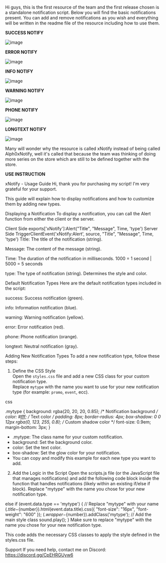 Hi guys, this is the first resource of the team and the first release chosen is a standalone notification script. Below you will find the basic notifications present. You can add and remove notifications as you wish and everything will be written in the readme file of the resource including how to use them.

**SUCCESS NOTIFY**

![image](https://github.com/user-attachments/assets/95af1d5a-88c4-43d5-b5b1-5f5a59e6c4e3)

**ERROR NOTIFY**

![image](https://github.com/user-attachments/assets/a02eae38-17b3-466c-900d-50e67da2fe76)

**INFO NOTIFY**

![image](https://github.com/user-attachments/assets/2043fb53-6e7d-405a-aca5-da8af434fe9e)

**WARNING NOTIFY**

![image](https://github.com/user-attachments/assets/3710b3ab-e653-4966-bee5-332170b85b3d)

**PHONE NOTIFY**

![image](https://github.com/user-attachments/assets/46d3f025-d3a0-4aad-8cae-079f6afea12b)

**LONGTEXT NOTIFY**

![image](https://github.com/user-attachments/assets/a3dc7510-90cf-45aa-bdd5-0e51ee60480a)


Many will wonder why the resource is called xNotify instead of being called Alph0xNotify, well it's called that because the team was thinking of doing more series on the store which are still to be defined together with the store.

**USE INSTRUCTION**

xNotify - Usage Guide
Hi, thank you for purchasing my script! I'm very grateful for your support.

This guide will explain how to display notifications and how to customize them by adding new types.

Displaying a Notification
To display a notification, you can call the Alert function from either the client or the server.

Client Side
exports['xNotify']:Alert("Title", "Message", Time, 'type')
Server Side
TriggerClientEvent('xNotify:Alert', source, "Title", "Message", Time, 'type')
Title: The title of the notification (string).

Message: The content of the message (string).

Time: The duration of the notification in milliseconds.
1000 = 1 second | 5000 = 5 seconds

type: The type of notification (string). Determines the style and color.

Default Notification Types
Here are the default notification types included in the script:

success: Success notification (green).

info: Information notification (blue).

warning: Warning notification (yellow).

error: Error notification (red).

phone: Phone notification (orange).

longtext: Neutral notification (gray).

Adding New Notification Types
To add a new notification type, follow these steps:

1. Define the CSS Style  
Open the `styles.css` file and add a new CSS class for your custom notification type.  
Replace `mytype` with the name you want to use for your new notification type (for example: `promo`, `event`, ecc).

css

.mytype {
    background: rgba(20, 20, 20, 0.85); /* Notification background */
    color: #fff;                        /* Text color */
    padding: 8px;
    border-radius: 4px;
    box-shadow: 0 0 12px rgba(0, 123, 255, 0.8); /* Custom shadow color */
    font-size: 0.9em;
    margin-bottom: 3px;
}


- .mytype: The class name for your custom notification.
- background: Set the background color.
- color: Set the text color.
- box-shadow: Set the glow color for your notification.
- You can copy and modify this example for each new type you want to add.

2. Add the Logic in the Script
Open the scripts.js file (or the JavaScript file that manages notifications) and add the following code block inside the function that handles notifications (likely within an existing if/else if block). Replace "mytype" with the name you chose for your new notification type.

else if (event.data.type == 'mytype') { // Replace "mytype" with your name
    $(.title-${number}).html(event.data.title).css({
        "font-size": "16px",
        "font-weight": "600"
    });
    $(.wrapper-${number}).addClass('mytype'); // Add the main style class
    sound.play();
}
Make sure to replace "mytype" with the name you chose for your new notification type.

This code adds the necessary CSS classes to apply the style defined in the styles.css file.

Support
If you need help, contact me on Discord: https://discord.gg/CpEHRGUyw6
